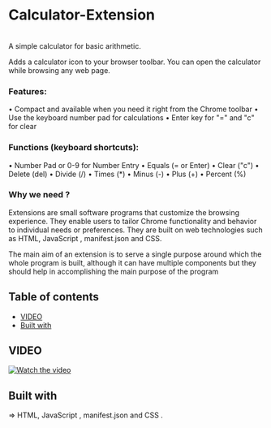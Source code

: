 # Calculator-Extension
<br>
A simple calculator for basic arithmetic. 

Adds a calculator icon to your browser toolbar. You can open the calculator while browsing any web page.

### Features:

• Compact and available when you need it right from the Chrome toolbar
• Use the keyboard number pad for calculations
• Enter key for "=" and "c" for clear

### Functions (keyboard shortcuts):

• Number Pad or 0-9 for Number Entry
• Equals (= or Enter)
• Clear ("c")
• Delete (del) 
• Divide (/)
• Times (*)
• Minus (-)
• Plus (+)
• Percent (%) 

### Why we need ? 
Extensions are small software programs that customize the browsing experience. They enable users to tailor Chrome functionality and behavior to individual needs or preferences. They are built on web technologies such as HTML, JavaScript , manifest.json and CSS.

The main aim of an extension is to serve a single purpose around which the whole program is built, although it can have multiple components but they should help in accomplishing the main purpose of the program


## Table of contents

- [VIDEO](#VIDEO)
- [Built with](#built-with)



## VIDEO
[![Watch the video](https://user-images.githubusercontent.com/99706585/179744422-880eed27-b590-4392-bef2-21b984eaa332.png)](https://user-images.githubusercontent.com/99706585/179744863-ef714d35-7a36-49a0-bbba-92bb7c80a9fd.mov)





## Built with

=> HTML, JavaScript , manifest.json and CSS .

